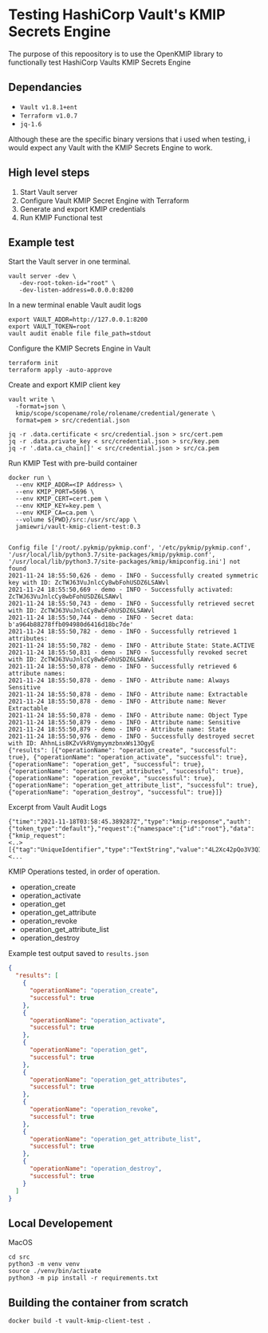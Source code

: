 # Testing HashiCorp Vault's KMIP Secrets Engine
The purpose of this repoository is to use the OpenKMIP library to functionally test HashiCorp Vaults KMIP Secrets Engine

## Dependancies
- `Vault v1.8.1+ent`
- `Terraform v1.0.7`
- `jq-1.6`

Although these are the specific binary versions that i used when testing, i would expect any Vault with the KMIP Secrets Engine to work.

## High level steps
1. Start Vault server
2. Configure Vault KMIP Secret Engine with Terraform
3. Generate and export KMIP credentials
4. Run KMIP Functional test

## Example test
Start the Vault server in one terminal.
```
vault server -dev \
   -dev-root-token-id="root" \
   -dev-listen-address=0.0.0.0:8200
```

In a new terminal enable Vault audit logs
```
export VAULT_ADDR=http://127.0.0.1:8200
export VAULT_TOKEN=root
vault audit enable file file_path=stdout
```

Configure the KMIP Secrets Engine in Vault
```
terraform init
terraform apply -auto-approve
```

Create and export KMIP client key
```
vault write \
  -format=json \
  kmip/scope/scopename/role/rolename/credential/generate \
  format=pem > src/credential.json

jq -r .data.certificate < src/credential.json > src/cert.pem
jq -r .data.private_key < src/credential.json > src/key.pem
jq -r '.data.ca_chain[]' < src/credential.json > src/ca.pem
```

Run KMIP Test with pre-build container
```
docker run \
  --env KMIP_ADDR=<IP Address> \
  --env KMIP_PORT=5696 \
  --env KMIP_CERT=cert.pem \
  --env KMIP_KEY=key.pem \
  --env KMIP_CA=ca.pem \
  --volume ${PWD}/src:/usr/src/app \
  jamiewri/vault-kmip-client-test:0.3


Config file ['/root/.pykmip/pykmip.conf', '/etc/pykmip/pykmip.conf', '/usr/local/lib/python3.7/site-packages/kmip/pykmip.conf', '/usr/local/lib/python3.7/site-packages/kmip/kmipconfig.ini'] not found
2021-11-24 18:55:50,626 - demo - INFO - Successfully created symmetric key with ID: ZcTWJ63VuJnlcCy8wbFohUSDZ6LSAWvl
2021-11-24 18:55:50,669 - demo - INFO - Successfully activated: ZcTWJ63VuJnlcCy8wbFohUSDZ6LSAWvl
2021-11-24 18:55:50,743 - demo - INFO - Successfully retrieved secret with ID: ZcTWJ63VuJnlcCy8wbFohUSDZ6LSAWvl
2021-11-24 18:55:50,744 - demo - INFO - Secret data: b'a964b88278ffb094980d6416d18bc7de'
2021-11-24 18:55:50,782 - demo - INFO - Successfully retrieved 1 attributes:
2021-11-24 18:55:50,782 - demo - INFO - Attribute State: State.ACTIVE
2021-11-24 18:55:50,831 - demo - INFO - Successfully revoked secret with ID: ZcTWJ63VuJnlcCy8wbFohUSDZ6LSAWvl
2021-11-24 18:55:50,878 - demo - INFO - Successfully retrieved 6 attribute names:
2021-11-24 18:55:50,878 - demo - INFO - Attribute name: Always Sensitive
2021-11-24 18:55:50,878 - demo - INFO - Attribute name: Extractable
2021-11-24 18:55:50,878 - demo - INFO - Attribute name: Never Extractable
2021-11-24 18:55:50,878 - demo - INFO - Attribute name: Object Type
2021-11-24 18:55:50,879 - demo - INFO - Attribute name: Sensitive
2021-11-24 18:55:50,879 - demo - INFO - Attribute name: State
2021-11-24 18:55:50,976 - demo - INFO - Successfully destroyed secret with ID: AhhnLis8KZvVkRVgmyymzbnxWs13OgyE
{"results": [{"operationName": "operation_create", "successful": true}, {"operationName": "operation_activate", "successful": true}, {"operationName": "operation_get", "successful": true}, {"operationName": "operation_get_attributes", "successful": true}, {"operationName": "operation_revoke", "successful": true}, {"operationName": "operation_get_attribute_list", "successful": true}, {"operationName": "operation_destroy", "successful": true}]}
```

Excerpt from Vault Audit Logs
```
{"time":"2021-11-18T03:58:45.389287Z","type":"kmip-response","auth":{"token_type":"default"},"request":{"namespace":{"id":"root"},"data":{"kmip_request":
<..> 
[{"tag":"UniqueIdentifier","type":"TextString","value":"4L2Xc42pQo3V3QIBzFut37NLhZgtfKv6"}]
<...
```

KMIP Operations tested, in order of operation.
- operation_create
- operation_activate
- operation_get
- operation_get_attribute
- operation_revoke
- operation_get_attribute_list
- operation_destroy

Example test output saved to `results.json`
```json
{
  "results": [
    {
      "operationName": "operation_create",
      "successful": true
    },
    {
      "operationName": "operation_activate",
      "successful": true
    },
    {
      "operationName": "operation_get",
      "successful": true
    },
    {
      "operationName": "operation_get_attributes",
      "successful": true
    },
    {
      "operationName": "operation_revoke",
      "successful": true
    },
    {
      "operationName": "operation_get_attribute_list",
      "successful": true
    },
    {
      "operationName": "operation_destroy",
      "successful": true
    }
  ]
}
```

## Local Developement
MacOS
```
cd src
python3 -m venv venv
source ./venv/bin/activate
python3 -m pip install -r requirements.txt
```

## Building the container from scratch
```
docker build -t vault-kmip-client-test .
```
